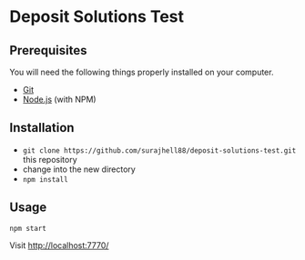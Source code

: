 # Deposit Solutions Test

## Prerequisites

You will need the following things properly installed on your computer.

* [Git](http://git-scm.com/)
* [Node.js](http://nodejs.org/) (with NPM)

## Installation

* `git clone https://github.com/surajhell88/deposit-solutions-test.git` this repository
* change into the new directory
* `npm install`

## Usage

`npm start`

Visit [http://localhost:7770/](http://localhost:7770/)
